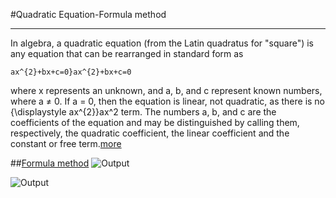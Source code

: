 #Quadratic Equation-Formula method 
<hr>

In algebra, a quadratic equation (from the Latin quadratus for "square") is any equation that can be rearranged in standard form as
 
```ax^{2}+bx+c=0}ax^{2}+bx+c=0``` 

where x represents an unknown, and a, b, and c represent known numbers, where a ≠ 0. If a = 0, then the equation is linear, not quadratic, as there is no {\displaystyle ax^{2}}ax^2 term. The numbers a, b, and c are the coefficients of the equation and may be distinguished by calling them, respectively, the quadratic coefficient, the linear coefficient and the constant or free term.[more](en.wikipedia.org/wiki/Quadratic_equation)

##[Formula method](https://www.cuemath.com/algebra/quadratic-equations/#:~:text=1%20The%20standard%20form%20of%20a%20quadratic%20equation,0%20is%20%3A%20%28%E2%88%9E%2C%20-%20%28b2%20-%204ac%29%2F4a%5D)
![Output](outputs/quadratic.jfif)

![Output](outputs/q.png)


